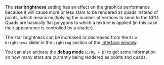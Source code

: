 The **star brightness** setting has an effect on the graphics performance because it will cause more or less stars to be rendered as quads instead of points, which means multiplying the number of vertices to send to the GPU. Quads are basically flat polygons to which a texture is applied (in this case their appearance is controlled by a shader). 

The star brightness can be increased or decreased from the `Star brightness` slider in the `Lighting` section of the [interface window](/ari-zah/gaiasandbox/wiki/User-interface#lighting).

You can also activate the **debug mode** (`CTRL + D`) to get some information on how many stars are currently being rendered as points and quads.

